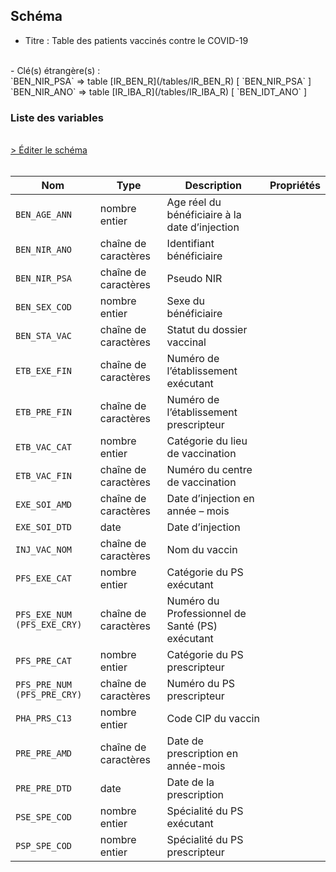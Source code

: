 ## Schéma

- Titre : Table des patients vaccinés contre le COVID-19
<br />
- Clé(s) étrangère(s) : <br />
`BEN_NIR_PSA` => table [IR_BEN_R](/tables/IR_BEN_R) [ `BEN_NIR_PSA` ]<br />
`BEN_NIR_ANO` => table [IR_IBA_R](/tables/IR_IBA_R) [ `BEN_IDT_ANO` ]<br />

### Liste des variables
<br />
<div>
    <a href="https://gitlab.com/healthdatahub/schema-snds/edit/master/schemas/REFERENTIELS/IR_VAC_F.json"  
    arget="_blank" rel="noopener noreferrer">> Éditer le schéma</a>
    <OutboundLink />
</div>
<br />

Nom|Type|Description|Propriétés
-|-|-|-
`BEN_AGE_ANN`|nombre entier|Age réel du bénéficiaire à la date d’injection||
`BEN_NIR_ANO`|chaîne de caractères|Identifiant bénéficiaire||
`BEN_NIR_PSA`|chaîne de caractères|Pseudo NIR||
`BEN_SEX_COD`|nombre entier|Sexe du bénéficiaire||
`BEN_STA_VAC`|chaîne de caractères|Statut du dossier vaccinal||
`ETB_EXE_FIN`|chaîne de caractères|Numéro de l’établissement exécutant||
`ETB_PRE_FIN`|chaîne de caractères|Numéro de l’établissement prescripteur||
`ETB_VAC_CAT`|nombre entier|Catégorie du lieu de vaccination||
`ETB_VAC_FIN`|chaîne de caractères|Numéro du centre de vaccination||
`EXE_SOI_AMD`|chaîne de caractères|Date d’injection en année – mois||
`EXE_SOI_DTD`|date|Date d’injection ||
`INJ_VAC_NOM`|chaîne de caractères|Nom du vaccin||
`PFS_EXE_CAT`|nombre entier|Catégorie du PS exécutant||
`PFS_EXE_NUM (PFS_EXE_CRY)`|chaîne de caractères|Numéro du Professionnel de Santé (PS) exécutant||
`PFS_PRE_CAT`|nombre entier|Catégorie du PS prescripteur||
`PFS_PRE_NUM (PFS_PRE_CRY)`|chaîne de caractères|Numéro du PS prescripteur||
`PHA_PRS_C13`|nombre entier|Code CIP du vaccin||
`PRE_PRE_AMD`|chaîne de caractères|Date de prescription en année-mois||
`PRE_PRE_DTD`|date|Date de la prescription||
`PSE_SPE_COD`|nombre entier|Spécialité du PS exécutant||
`PSP_SPE_COD`|nombre entier|Spécialité du PS prescripteur||

